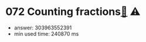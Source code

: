 072 Counting fractions[:link:](http://projecteuler.net/problem=72)  :warning:
========================

- answer: 303963552391 
- min used time: 240870 ms

